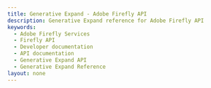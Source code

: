 ```yaml
---
title: Generative Expand - Adobe Firefly API
description: Generative Expand reference for Adobe Firefly API
keywords:
  - Adobe Firefly Services
  - Firefly API
  - Developer documentation
  - API documentation
  - Generative Expand API
  - Generative Expand Reference
layout: none
---
```


<RedoclyAPIBlock src="/firefly-services/docs/expand-image-v3.json" width="600px" disableSidebar />
